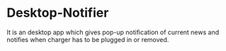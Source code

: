 # Desktop-Notifier
It is an desktop app which gives pop-up notification of current news and notifies when charger has to be plugged in or removed.
